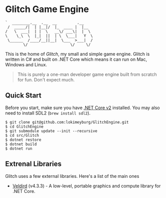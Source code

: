 # Glitch Game Engine

```
`  ________.__  .__  __         .__     
 /  _____/|  | |__|/  |_  ____ |  |__  
/   \  ___|  | |  \   __\/ ___\|  |  \ 
\    \_\  \  |_|  ||  | \  \___|   Y  \
 \______  /____/__||__|  \___  >___|  /
        \/                   \/     \/ 
```

This is the home of _Glitch_, my small and simple game engine. Glitch is written in C# and built on .NET Core which means it can run on Mac, Windows and Linux. 

> This is purely a one-man developer game engine built from scratch for fun. Don't expect much.

## Quick Start

Before  you start, make sure you have [.NET Core v2](https://www.microsoft.com/net/learn/get-started/macos) installed. You may also need to install SDL2 (`brew install sdl2`).

```
$ git clone git@github.com:lokimeyburg/GlitchEngine.git
$ cd GlitchEngine
$ git submodule update --init --recursive
$ cd src/Glitch
$ dotnet restore
$ dotnet build
$ dotnet run
```

## Extrenal Libraries

Glitch uses a few external libraries. Here's a list of the main ones

- [Veldird](https://github.com/mellinoe/veldrid) (v4.3.3) - A low-level, portable graphics and compute library for .NET Core.

